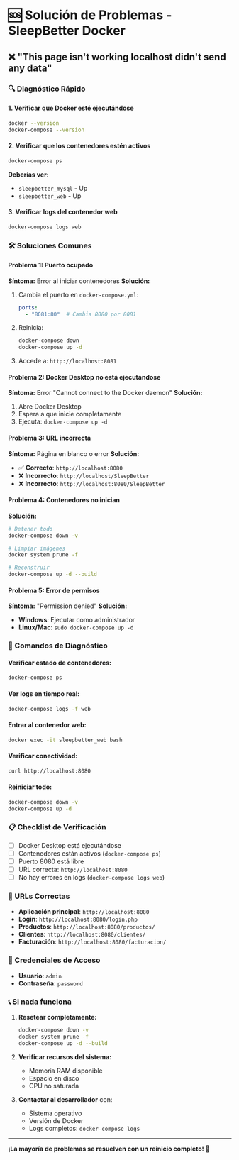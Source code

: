 # 🆘 Solución de Problemas - SleepBetter Docker

## ❌ "This page isn't working localhost didn't send any data"

### 🔍 Diagnóstico Rápido

#### 1. **Verificar que Docker esté ejecutándose**
```bash
docker --version
docker-compose --version
```

#### 2. **Verificar que los contenedores estén activos**
```bash
docker-compose ps
```
**Deberías ver:**
- `sleepbetter_mysql` - Up
- `sleepbetter_web` - Up

#### 3. **Verificar logs del contenedor web**
```bash
docker-compose logs web
```

### 🛠️ Soluciones Comunes

#### **Problema 1: Puerto ocupado**
**Síntoma:** Error al iniciar contenedores
**Solución:**
1. Cambia el puerto en `docker-compose.yml`:
   ```yaml
   ports:
     - "8081:80"  # Cambia 8080 por 8081
   ```
2. Reinicia:
   ```bash
   docker-compose down
   docker-compose up -d
   ```
3. Accede a: `http://localhost:8081`

#### **Problema 2: Docker Desktop no está ejecutándose**
**Síntoma:** Error "Cannot connect to the Docker daemon"
**Solución:**
1. Abre Docker Desktop
2. Espera a que inicie completamente
3. Ejecuta: `docker-compose up -d`

#### **Problema 3: URL incorrecta**
**Síntoma:** Página en blanco o error
**Solución:**
- ✅ **Correcto**: `http://localhost:8080`
- ❌ **Incorrecto**: `http://localhost/SleepBetter`
- ❌ **Incorrecto**: `http://localhost:8080/SleepBetter`

#### **Problema 4: Contenedores no inician**
**Solución:**
```bash
# Detener todo
docker-compose down -v

# Limpiar imágenes
docker system prune -f

# Reconstruir
docker-compose up -d --build
```

#### **Problema 5: Error de permisos**
**Síntoma:** "Permission denied"
**Solución:**
- **Windows**: Ejecutar como administrador
- **Linux/Mac**: `sudo docker-compose up -d`

### 🔧 Comandos de Diagnóstico

#### **Verificar estado de contenedores:**
```bash
docker-compose ps
```

#### **Ver logs en tiempo real:**
```bash
docker-compose logs -f web
```

#### **Entrar al contenedor web:**
```bash
docker exec -it sleepbetter_web bash
```

#### **Verificar conectividad:**
```bash
curl http://localhost:8080
```

#### **Reiniciar todo:**
```bash
docker-compose down -v
docker-compose up -d
```

### 📋 Checklist de Verificación

- [ ] Docker Desktop está ejecutándose
- [ ] Contenedores están activos (`docker-compose ps`)
- [ ] Puerto 8080 está libre
- [ ] URL correcta: `http://localhost:8080`
- [ ] No hay errores en logs (`docker-compose logs web`)

### 🎯 URLs Correctas

- **Aplicación principal**: `http://localhost:8080`
- **Login**: `http://localhost:8080/login.php`
- **Productos**: `http://localhost:8080/productos/`
- **Clientes**: `http://localhost:8080/clientes/`
- **Facturación**: `http://localhost:8080/facturacion/`

### 🔑 Credenciales de Acceso

- **Usuario**: `admin`
- **Contraseña**: `password`

### 📞 Si nada funciona

1. **Resetear completamente:**
   ```bash
   docker-compose down -v
   docker system prune -f
   docker-compose up -d --build
   ```

2. **Verificar recursos del sistema:**
   - Memoria RAM disponible
   - Espacio en disco
   - CPU no saturada

3. **Contactar al desarrollador** con:
   - Sistema operativo
   - Versión de Docker
   - Logs completos: `docker-compose logs`

---

**¡La mayoría de problemas se resuelven con un reinicio completo! 🔄** 